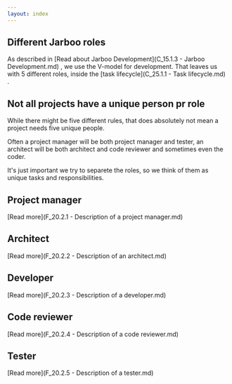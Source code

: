 ```yaml
---
layout: index
---
```



Different Jarboo roles
---


As described in [Read about Jarboo Development](C_15.1.3 - Jarboo Development.md) , we use the V-model for development. That leaves us with 5 different roles, inside the [task lifecycle](C_25.1.1 - Task lifecycle.md) .

Not all projects have a unique person pr role
--

While there might be five different rules, that does absolutely not mean a project needs five unique people.

Often a project manager will be both project manager and tester, an architect will be both architect and code reviewer and sometimes even the coder. 

It's just important we try to separete the roles, so we think of them as unique tasks and responsibilities.


Project manager
--

[Read more](F_20.2.1 - Description of a project manager.md)

Architect
--

[Read more](F_20.2.2 - Description of an architect.md)

Developer
--

[Read more](F_20.2.3 - Description of a developer.md)

Code reviewer
--

[Read more](F_20.2.4 - Description of a code reviewer.md)

Tester
--

[Read more](F_20.2.5 - Description of a tester.md)